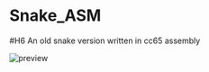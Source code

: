 # Snake_ASM
#H6 An old snake version written in cc65 assembly

![preview](https://user-images.githubusercontent.com/7602472/56380830-7ba7b580-6213-11e9-95ef-90296a9363fb.png)
